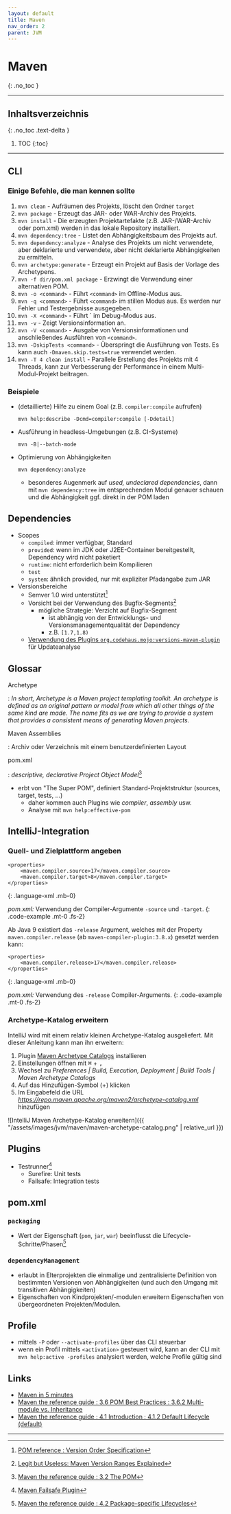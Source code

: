 ```yaml
---
layout: default
title: Maven
nav_order: 2
parent: JVM
---
```


# Maven
{: .no_toc }

---

## Inhaltsverzeichnis
{: .no_toc .text-delta }

1. TOC
{:toc}

---

## CLI

### Einige Befehle, die man kennen sollte

1. `mvn clean` - Aufräumen des Projekts, löscht den Ordner `target`
2. `mvn package` - Erzeugt das JAR- oder WAR-Archiv des Projekts.
3. `mvn install` - Die erzeugten Projektartefakte (z.B. JAR-/WAR-Archiv oder 
    pom.xml) werden in das lokale Repository installiert.
4. `mvn dependency:tree` - Listet den Abhängigkeitsbaum des Projekts auf.
5. `mvn dependency:analyze` - Analyse des Projekts um nicht verwendete, aber
    deklarierte und verwendete, aber nicht deklarierte Abhängigkeiten zu 
    ermitteln.
6. `mvn archetype:generate` - Erzeugt ein Projekt auf Basis der Vorlage des
   Archetypens.
7. `mvn -f dir/pom.xml package` - Erzwingt die Verwendung einer alternativen
    POM.
8. `mvn -o <command>` - Führt `<command>` im Offline-Modus aus.
9. `mvn -q <command>` - Führt `<command>` im stillen Modus aus. Es werden nur
   Fehler und Testergebnisse ausgegeben.
10. `mvn -X <command>` - Führt `<command> im Debug-Modus aus.
11. `mvn -v` - Zeigt Versionsinformation an.
12. `mvn -V <command>` - Ausgabe von Versionsinformationen und anschließendes 
    Ausführen von `<command>`.
13. `mvn -DskipTests <command>` - Überspringt die Ausführung von Tests. Es kann
    auch `-Dmaven.skip.tests=true` verwendet werden.
14. `mvn -T 4 clean install` - Parallele Erstellung des Projekts mit 4 Threads,
    kann zur Verbesserung der Performance in einem Multi-Modul-Projekt 
    beitragen.

### Beispiele

* (detaillierte) Hilfe zu einem Goal (z.B. `compiler:compile` aufrufen)

      mvn help:describe -Dcmd=compiler:compile [-Ddetail]

* Ausführung in headless-Umgebungen (z.B. CI-Systeme)

      mvn -B|--batch-mode

* Optimierung von Abhängigkeiten

      mvn dependency:analyze

  * besonderes Augenmerk auf _used, undeclared dependencies_, dann mit 
    `mvn dependency:tree` im entsprechenden Modul genauer schauen und die 
    Abhängigkeit ggf. direkt in der POM laden

## Dependencies

* Scopes
  * `compiled`: immer verfügbar, Standard
  * `provided`: wenn im JDK oder J2EE-Container bereitgestellt, Dependency wird 
     nicht paketiert
  * `runtime`: nicht erforderlich beim Kompilieren
  * `test`
  * `system`: ähnlich provided, nur mit expliziter Pfadangabe zum JAR
* Versionsbereiche
  * Semver 1.0 wird unterstützt[^maven-semver-support]
  * <i class="bi bi-exclamation-triangle-fill"></i> Vorsicht bei der Verwendung 
    des Bugfix-Segments[^maven-semver-bugfix]
    * mögliche Strategie: Verzicht auf Bugfix-Segment
      * ist abhängig von der Entwicklungs- und Versionsmanagementqualität der 
        Dependency
      * z.B. `[1.7,1.8)`
  * [Verwendung des Plugins `org.codehaus.mojo:versions-maven-plugin`](https://www.baeldung.com/maven-dependency-latest-version) 
    für Updateanalyse

## Glossar

Archetype

: _In short, Archetype is a Maven project templating toolkit. An archetype is
  defined as an original pattern or model from which all other things of the
  same kind are made. The name fits as we are trying to provide a system that
  provides a consistent means of generating Maven projects._

Maven Assemblies

: Archiv oder Verzeichnis mit einem benutzerdefinierten Layout

pom.xml

: _descriptive, declarative Project Object Model_[^the-pom]

  * erbt von "The Super POM", definiert Standard-Projektstruktur (sources,
    target, tests, ...)
    * daher kommen auch Plugins wie _compiler_, _assembly_ usw.
    * Analyse mit `mvn help:effective-pom`

## IntelliJ-Integration

### Quell- und Zielplattform angeben

~~~
<properties>
    <maven.compiler.source>17</maven.compiler.source>
    <maven.compiler.target>8</maven.compiler.target>
</properties>
~~~
{: .language-xml .mb-0}

_pom.xml:_ Verwendung der Compiler-Argumente `-source` und `-target`.
{: .code-example .mt-0 .fs-2}

Ab Java 9 existiert das `-release` Argument, welches mit der Property 
`maven.compiler.release` (ab `maven-compiler-plugin:3.8.x`) gesetzt werden kann:

~~~
<properties>
    <maven.compiler.release>17</maven.compiler.release>
</properties>
~~~
{: .language-xml .mb-0}

_pom.xml:_ Verwendung des `-release` Compiler-Arguments.
{: .code-example .mt-0 .fs-2}

### Archetype-Katalog erweitern

IntelliJ wird mit einem relativ kleinen Archetype-Katalog ausgeliefert.
Mit dieser Anleitung kann man ihn erweitern:

1. Plugin [Maven Archetype Catalogs][intellij-plugin-maven-archetype-catalogs] 
   installieren
2. Einstellungen öffnen mit <kbd>⌘</kbd> + <kbd>,</kbd>
3. Wechsel zu *Preferences \| Build, Execution, Deployment \| Build Tools \| 
   Maven Archetype Catalogs*
4. Auf das Hinzufügen-Symbol (+) klicken
5. Im Eingabefeld die URL _https://repo.maven.apache.org/maven2/archetype-catalog.xml_ 
   hinzufügen

![IntelliJ Maven Archetype-Katalog erweitern]({{ "/assets/images/jvm/maven/maven-archetype-catalog.png" | relative_url }})

## Plugins

* Testrunner[^testrunner]
  * Surefire: Unit tests
  * Failsafe: Integration tests

## pom.xml

### `packaging`

* <i class="bi bi-exclamation-triangle-fill"></i> Wert der Eigenschaft (`pom`, 
  `jar`, `war`) beeinflusst die Lifecycle-Schritte/Phasen[^package-specific-lifecycle]

### `dependencyManagement`

* erlaubt in Elterprojekten die einmalige und zentralisierte Definition von 
  bestimmten Versionen von Abhängigkeiten (und auch den Umgang mit transitiven 
  Abhängigkeiten)
* <i class="bi bi-exclamation-triangle-fill"></i> Eigenschaften von 
  Kindprojekten/-modulen erweitern Eigenschaften von übergeordneten 
  Projekten/Modulen.

## Profile

* <i class="bi bi-lightbulb-fill"></i> mittels `-P` oder `--activate-profiles` über 
  das CLI steuerbar
* <i class="bi bi-lightbulb-fill"></i> wenn ein Profil mittels `<activation>` 
  gesteuert wird, kann an der CLI mit `mvn help:active -profiles` analysiert 
  werden, welche Profile gültig sind

## Links

* [Maven in 5 minutes](https://maven.apache.org/guides/getting-started/maven-in-five-minutes.html)
* [Maven the reference guide : 3.6 POM Best Practices : 3.6.2 Multi-module vs. Inheritance](https://books.sonatype.com/mvnref-book/reference/pom-relationships-sect-pom-best-practice.html#pom-relationships-sect-multi-vs-inherit)
* [Maven the reference guide : 4.1 Introduction : 4.1.2 Default Lifecycle (default)](https://books.sonatype.com/mvnref-book/reference/lifecycle-sect-structure.html#lifecycle-sect-default)

---

[^testrunner]: [Maven Failsafe Plugin](http://maven.apache.org/surefire/maven-failsafe-plugin/index.html)
[^the-pom]: [Maven the reference guide : 3.2 The POM](https://books.sonatype.com/mvnref-book/reference/pom-relationships-sect-pom.html)
[^package-specific-lifecycle]: [Maven the reference guide : 4.2 Package-specific Lifecycles](https://books.sonatype.com/mvnref-book/reference/lifecycle-sect-package-specific.html)
[^maven-semver-support]: [POM reference : Version Order Specification](https://maven.apache.org/pom.html#version-order-specification)
[^maven-semver-bugfix]: [Legit but Useless: Maven Version Ranges Explained](https://medium.com/@MichaKutz/legit-but-useless-maven-version-ranges-explained-d4ba66ac654)

[intellij-plugin-maven-archetype-catalogs]: https://plugins.jetbrains.com/plugin/7965-maven-archetype-catalogs